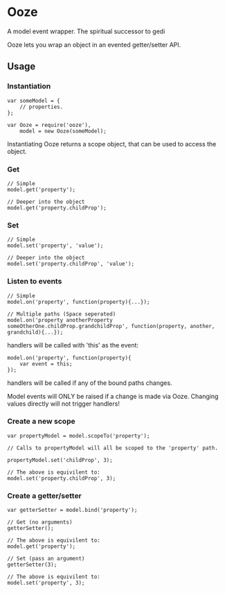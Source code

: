 Ooze
===

A model event wrapper. The spiritual successor to gedi

Ooze lets you  wrap an object in an evented getter/setter API.

## Usage

### Instantiation

    var someModel = {
        // properties.
    };

    var Ooze = require('ooze'),
        model = new Ooze(someModel);

Instantiating Ooze returns a scope object, that can be used to access the object.


### Get

    // Simple
    model.get('property');

    // Deeper into the object
    model.get('property.childProp');

### Set

    // Simple
    model.set('property', 'value');

    // Deeper into the object
    model.set('property.childProp', 'value');

### Listen to events

    // Simple
    model.on('property', function(property){...});

    // Multiple paths (Space seperated)
    model.on('property anotherProperty someOtherOne.childProp.grandchildProp', function(property, another, grandchild){...});

handlers will be called with 'this' as the event:

    model.on('property', function(property){
        var event = this;
    });

handlers will be called if any of the bound paths changes.

Model events will ONLY be raised if a change is made via Ooze. Changing values directly will not trigger handlers!

### Create a new scope

    var propertyModel = model.scopeTo('property');

    // Calls to propertyModel will all be scoped to the 'property' path.

    propertyModel.set('childProp', 3);

    // The above is equivilent to:
    model.set('property.childProp', 3);

### Create a getter/setter

    var getterSetter = model.bind('property');

    // Get (no arguments)
    getterSetter();

    // The above is equivilent to:
    model.get('property');

    // Set (pass an argument)
    getterSetter(3);

    // The above is equivilent to:
    model.set('property', 3);